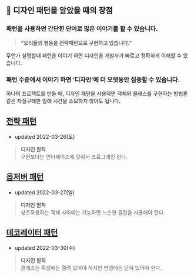 ## 🚀 디자인 패턴을 알았을 때의 장점

### 패턴을 사용하면 간단한 단어로 많은 이야기를 할 수 있습니다.

> **“오리들의 행동을 전략패턴으로 구현하고 있습니다.”**
>

무언가 설명할때 패턴을 이야기 하면 디자인을 개발자가 빠르고 정확하게 이해할 수 있습니다.

### 패턴 수준에서 이야기 하면 ‘디자인'에 더 오랫동안 집중할 수 있습니다.

하나의 프로젝트를 만들 때, 디자인 패턴을 사용하면 객체와 클래스를 구현하는 방법론 같은 자질구레한 일에 시간을 소모하지 않아도 됩니다.


## [전략 패턴](docs/Strategy.md) 
- updated 2022-03-26(토)
> **디자인 원칙**
> <br>
> 구현보다는 인터페이스에 맞춰서 프로그래밍 한다.

## [옵저버 패턴](docs/Observer.md)
- updated 2022-03-27(일)
> **디자인 원칙**
> <br>
> 상호작용하는 객체 사이에는 가능하면 느슨한 결합을 사용해야 한다.

## [데코레이터 패턴](docs/Decorator.md)
- updated 2022-03-30(수)
> **디자인 원칙**
> <br>
> 클래스는 확장에는 열려 있어야 하지만 변경에는 닫혀 있어야 한다.